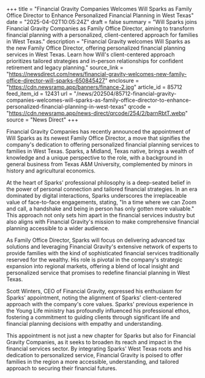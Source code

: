 +++
title = "Financial Gravity Companies Welcomes Will Sparks as Family Office Director to Enhance Personalized Financial Planning in West Texas"
date = "2025-04-02T10:05:24Z"
draft = false
summary = "Will Sparks joins Financial Gravity Companies as Family Office Director, aiming to transform financial planning with a personalized, client-centered approach for families in West Texas."
description = "Financial Gravity welcomes Will Sparks as the new Family Office Director, offering personalized financial planning services in West Texas. Learn how Will's client-centered approach prioritizes tailored strategies and in-person relationships for confident retirement and legacy planning."
source_link = "https://newsdirect.com/news/financial-gravity-welcomes-new-family-office-director-will-sparks-650845427"
enclosure = "https://cdn.newsramp.app/banners/finance-2.jpg"
article_id = 85712
feed_item_id = 12431
url = "/news/202504/85712-financial-gravity-companies-welcomes-will-sparks-as-family-office-director-to-enhance-personalized-financial-planning-in-west-texas"
qrcode = "https://cdn.newsramp.app/news-direct/qrcode/254/2/barnRbtT.webp"
source = "News Direct"
+++

<p>Financial Gravity Companies has recently announced the appointment of Will Sparks as its newest Family Office Director, a move that signifies the company's dedication to offering personalized financial planning services to families in West Texas. Sparks, a Midland, Texas native, brings a wealth of knowledge and a unique perspective to the role, with a background in general business from Texas A&M University, complemented by minors in history and agricultural economics.</p><p>At the heart of Sparks' professional philosophy is a deep-seated belief in the power of personal connection and tailored financial strategies. In an era dominated by digital interactions, Sparks underscores the irreplaceable value of face-to-face engagements, stating, "In a time where we can Zoom and call, a handshake and being in person has only gotten more valuable." This approach not only sets him apart in the financial services industry but also aligns with Financial Gravity's mission to make comprehensive financial planning accessible to a wider audience.</p><p>As Family Office Director, Sparks will focus on delivering advanced tax solutions and leveraging Financial Gravity's extensive network of experts to provide families with the kind of sophisticated financial services traditionally reserved for the wealthy. His role is pivotal in the company's strategic expansion into regional markets, offering a blend of local insight and personalized service that promises to redefine financial planning in West Texas.</p><p>Scott Winters, CEO of Financial Gravity, expressed his enthusiasm for Sparks' appointment, noting the alignment of Sparks' client-centered approach with the company's core values. Sparks' previous experience in the Young Life ministry has profoundly influenced his professional ethos, fostering a commitment to guiding clients through significant life and financial planning decisions with empathy and understanding.</p><p>This appointment is not just a new chapter for Sparks but also for Financial Gravity Companies, as it seeks to broaden its reach and impact in the financial services sector. By integrating Sparks' West Texas roots and his dedication to personalized service, Financial Gravity is poised to offer families in the region a more accessible, understanding, and tailored approach to securing their financial futures.</p>